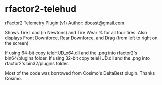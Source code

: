 # rfactor2-telehud

rFactor2 Telemetry Plugin (v1)
Author: dbosst@gmail.com

Shows Tire Load (in Newtons) and Tire Wear % for all four tires.
Also displays Front Downforce, Rear Downforce, and Drag (from left to right on the screen)

If using 64-bit copy teleHUD_x64.dll and the .png into rfactor2's bin64/plugins folder.
If using 32-bit copy teleHUD.dll and the .png into rfactor2's bin32/plugins folder.

Most of the code was borrowed from Cosimo's DeltaBest plugin.  Thanks Cosimo.
